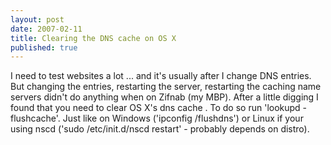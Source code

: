 ```yaml
---
layout: post
date: 2007-02-11
title: Clearing the DNS cache on OS X
published: true
---
```

I need to test websites a lot ... and it's usually after I change DNS entries. But changing the entries, restarting the server, restarting the caching name servers didn't do anything when on Zifnab (my MBP). After a little digging I found that you need to clear OS X's dns cache . To do so run 'lookupd -flushcache'. Just like on Windows ('ipconfig /flushdns') or Linux if your using nscd ('sudo /etc/init.d/nscd restart' - probably depends on distro).
